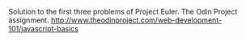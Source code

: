 Solution to the first three problems of Project Euler.
The Odin Project assignment.
http://www.theodinproject.com/web-development-101/javascript-basics
